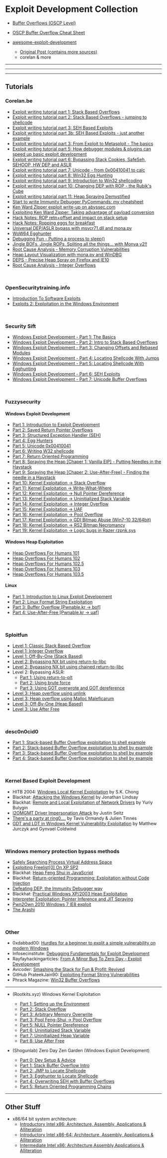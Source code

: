 # Exploit Development Collection

- [Buffer Overflows (OSCP Level)](https://oscp.securable.nl/buffer-overflow)
- [OSCP Buffer Overflow Cheat Sheet](https://github.com/V1n1v131r4/OSCP-Buffer-Overflow)

- [awesome-exploit-development](https://github.com/FabioBaroni/awesome-exploit-development) 
  - [Original Post (contains more sources)](https://www.pentest.guru/index.php/2016/01/28/best-books-tutorials-and-courses-to-learn-about-exploit-development/)
  - corelan & more    

***
***
***
## Tutorials

### Corelan.be

- [Exploit writing tutorial part 1: Stack Based Overflows](https://www.corelan.be/index.php/2009/07/19/exploit-writing-tutorial-part-1-stack-based-overflows/)
- [Exploit writing tutorial part 2: Stack Based Overflows - jumping to shellcode](https://www.corelan.be/index.php/2009/07/23/writing-buffer-overflow-exploits-a-quick-and-basic-tutorial-part-2/)
- [Exploit writing tutorial part 3: SEH Based Exploits](https://www.corelan.be/index.php/2009/07/25/writing-buffer-overflow-exploits-a-quick-and-basic-tutorial-part-3-seh/)
- [Exploit writing tutorial part 3b: SEH Based Exploits - just another example](https://www.corelan.be/index.php/2009/07/28/seh-based-exploit-writing-tutorial-continued-just-another-example-part-3b/)
- [Exploit writing tutorial part 3: From Exploit to Metasploit - The basics](https://www.corelan.be/index.php/2009/08/12/exploit-writing-tutorials-part-4-from-exploit-to-metasploit-the-basics/)
- [Exploit writing tutorial part 5: How debugger modules & plugins can speed up basic exploit development](https://www.corelan.be/index.php/2009/09/05/exploit-writing-tutorial-part-5-how-debugger-modules-plugins-can-speed-up-basic-exploit-development/)
- [Exploit writing tutorial part 6: Bypassing Stack Cookies, SafeSeh, SEHOOP, HW DEP and ASLR](https://www.corelan.be/index.php/2009/09/21/exploit-writing-tutorial-part-6-bypassing-stack-cookies-safeseh-hw-dep-and-aslr/)
- [Exploit writing tutorial part 7: Unicode - from 0x00410041 to calc](https://www.corelan.be/index.php/2009/11/06/exploit-writing-tutorial-part-7-unicode-from-0x00410041-to-calc/)
- [Exploit writing tutorial part 8: Win32 Egg Hunting](https://www.corelan.be/index.php/2010/01/09/exploit-writing-tutorial-part-8-win32-egg-hunting/)
- [Exploit writing tutorial part 9: Introduction to Win32 shellcoding](https://www.corelan.be/index.php/2010/02/25/exploit-writing-tutorial-part-9-introduction-to-win32-shellcoding/)
- [Exploit writing tutorial part 10: Changing DEP with ROP - the Rubik's Cube](https://www.corelan.be/index.php/2010/06/16/exploit-writing-tutorial-part-10-chaining-dep-with-rop-the-rubikstm-cube/)
- [Exploit writing tutorial part 11: Heap Spraying Demystified](https://www.corelan.be/index.php/2011/12/31/exploit-writing-tutorial-part-11-heap-spraying-demystified/)
- [Start to write Immunity Debugger PyCommands: my cheatsheet](https://www.corelan.be/index.php/2010/01/26/starting-to-write-immunity-debugger-pycommands-my-cheatsheet/)
- [Ken Ward ZIpper exploit write-up on abyssec.com](https://www.corelan.be/index.php/2010/03/22/ken-ward-zipper-exploit-write-up-on-abysssec-com/)
- [Exploiting Ken Ward Zipper: Taking advantage of payload conversion](https://www.corelan.be/index.php/2010/03/27/exploiting-ken-ward-zipper-taking-advantage-of-payload-conversion/)
- [Hack Notes: ROP retn+offset and impact on stack setup](https://www.corelan.be/index.php/2011/01/30/hack-notes-rop-retnoffset-and-impact-on-stack-setup/)
- [Hack Notes: Ropping eggs for breakfast](https://www.corelan.be/index.php/2011/05/12/hack-notes-ropping-eggs-for-breakfast/)
- [Universal DEP/ASLR bypass with msvcr71.dll and mona.py](https://www.corelan.be/index.php/2011/07/03/universal-depaslr-bypass-with-msvcr71-dll-and-mona-py/)
- [WoW64 Egghunter](https://www.corelan.be/index.php/2011/11/18/wow64-egghunter/)
- [Debugging Fun - Putting a process to sleep()](https://www.corelan.be/index.php/2012/02/29/debugging-fun-putting-a-process-to-sleep/)
- [Jingle BOFs, Jingle ROPs, Spliting all the things... with Monva v2!!](https://www.corelan.be/index.php/2012/12/31/jingle-bofs-jingle-rops-sploiting-all-the-things-with-mona-v2/)
- [Root Cause Analysis - Memory Corruption Vulnerabilities](https://www.corelan.be/index.php/2013/02/26/root-cause-analysis-memory-corruption-vulnerabilities/)
- [Heap Layout Visualization with mona.py and WinDBG](https://www.corelan.be/index.php/2013/01/18/heap-layout-visualization-with-mona-py-and-windbg/)
- [DEPS - Precise Heap Spray on Firefox and IE10](https://www.corelan.be/index.php/2013/02/19/deps-precise-heap-spray-on-firefox-and-ie10/)
- [Root Cause Analysis - Integer Overflows](https://www.corelan.be/index.php/2013/07/02/root-cause-analysis-integer-overflows/)


</br>

### OpenSecuritytraining.info

- [Introduction To Software Exploits](https://opensecuritytraining.info/Exploits1.html)
- [Exploits 2: Exploitation in the Windows Environment](https://opensecuritytraining.info/Exploits2.html)

</br>

### Security Sift

- [Windows Exploit Development - Part 1: The Basics](http://www.securitysift.com/windows-exploit-development-part-1-basics/)
- [Windows Exploit Development - Part 2: Intro to Stack Based Overflows](http://www.securitysift.com/windows-exploit-development-part-2-intro-stack-overflow/)
- [Windows Exploit Development - Part 3: Changing Offsets and Rebased Modules](http://www.securitysift.com/windows-exploit-development-part-3-changing-offsets-and-rebased-modules/)
- [Windows Exploit Development - Part 4: Locating Shellcode With Jumps](http://www.securitysift.com/windows-exploit-development-part-4-locating-shellcode-jumps/)
- [Windows Exploit Development - Part 5: Locating Shellcode With Egghunting](http://www.securitysift.com/windows-exploit-development-part-5-locating-shellcode-egghunting/)
- [Windows Exploit Development - Part 6: SEH Exploits](http://www.securitysift.com/windows-exploit-development-part-6-seh-exploits/)
- [Windows Exploit Development - Part 7: Unicode Buffer Overflows](http://www.securitysift.com/windows-exploit-development-part-7-unicode-buffer-overflows/)

</br>

### Fuzzysecurity

#### Windows Exploit Development
- [Part 1: Introduction to Exploit Development](http://www.fuzzysecurity.com/tutorials/expDev/1.html)
- [Part 2: Saved Return Pointer Overflows](http://www.fuzzysecurity.com/tutorials/expDev/2.html)
- [Part 3: Structured Exception Handler (SEH)](http://www.fuzzysecurity.com/tutorials/expDev/3.html)
- [Part 4: Egg Hunters](http://www.fuzzysecurity.com/tutorials/expDev/4.html)
- [Part 5: Unicode 0x00410041](http://www.fuzzysecurity.com/tutorials/expDev/5.html)
- [Part 6: Writing W32 shellcode](http://www.fuzzysecurity.com/tutorials/expDev/6.html)
- [Part 7: Return Oriented Programming](http://www.fuzzysecurity.com/tutorials/expDev/7.html)
- [Part 8: Spraying the Heap [Chaper 1: Vanilla EIP] - Putting Needles in the Haystack](http://www.fuzzysecurity.com/tutorials/expDev/8.html)
- [Part 9: Spraying the Heap [Chaper 2: Use-After-Free] - Finding the needle in a Haystack](http://www.fuzzysecurity.com/tutorials/expDev/11.html)
- [Part 10: Kernel Exploitation -> Stack Overflow](https://www.fuzzysecurity.com/tutorials/expDev/14.html)
- [Part 11: Kernel Exploitation -> Write-What-Where](https://www.fuzzysecurity.com/tutorials/expDev/15.html)
- [Part 12: Kernel Exploitation -> Null Pointer Dereference](https://www.fuzzysecurity.com/tutorials/expDev/16.html)
- [Part 13: Kernel Exploitation -> Uninitialized Stack Variable](https://www.fuzzysecurity.com/tutorials/expDev/17.html)
- [Part 14: Kernel Exploitation -> Integer Overflow](https://www.fuzzysecurity.com/tutorials/expDev/18.html)
- [Part 15: Kernel Exploitation -> UAF](https://www.fuzzysecurity.com/tutorials/expDev/19.html)
- [Part 16: Kernel Exploitation -> Pool Overflow](https://www.fuzzysecurity.com/tutorials/expDev/20.html)
- [Part 17: Kernel Exploitation -> GDI Bitmap Abuse (Win7-10 32/64bit)](https://www.fuzzysecurity.com/tutorials/expDev/21.html)
- [Part 18: Kernel Exploitation -> RS2 Bitmap Necromancy](https://www.fuzzysecurity.com/tutorials/expDev/22.html)
- [Part 19: Kernel Exploitation -> Logic bugs in Razer rzpnk.sys](https://www.fuzzysecurity.com/tutorials/expDev/23.html)

#### Windows Heap Exploitation
- [Heap Overflows For Humans 101](https://www.fuzzysecurity.com/tutorials/mr_me/2.html)
- [Heap Overflows For Humans 102](https://www.fuzzysecurity.com/tutorials/mr_me/3.html)
- [Heap Overflows For Humans 102.5](https://www.fuzzysecurity.com/tutorials/mr_me/4.html)
- [Heap Overflows For Humans 103](https://www.fuzzysecurity.com/tutorials/mr_me/5.html)
- [Heap Overflows For Humans 103.5](https://www.fuzzysecurity.com/tutorials/mr_me/6.html)

#### Linux
- [Part 1: Introduction to Linux Exploit Development](https://www.fuzzysecurity.com/tutorials/expDev/9.html)
- [Part 2: Linux Format String Exploitation](https://www.fuzzysecurity.com/tutorials/expDev/10.html)
- [Part 3: Buffer Overflow [Pwnable.kr -> bof]](https://www.fuzzysecurity.com/tutorials/expDev/12.html)
- [Part 4: Use-After-Free [Pwnable.kr -> uaf]](https://www.fuzzysecurity.com/tutorials/expDev/13.html)

</br>

### Sploitfun

- [Level 1: Classic Stack Based Overflow](https://sploitfun.wordpress.com/2015/05/08/classic-stack-based-buffer-overflow/)
- [Level 1: Integer Overflow](https://sploitfun.wordpress.com/2015/06/23/integer-overflow/)
- [Level 1: Off-By-One (Stack Based)](https://sploitfun.wordpress.com/2015/06/07/off-by-one-vulnerability-stack-based-2/)
- [Level 2: Bypassing NX bit using return-to-libc](https://sploitfun.wordpress.com/2015/05/08/bypassing-nx-bit-using-return-to-libc/)
- [Level 2: Bypassing NX bit using chained return-to-libc](https://sploitfun.wordpress.com/2015/05/08/bypassing-nx-bit-using-chained-return-to-libc/)
- Level 2: Bypassing ASLR:
	- [Part 1: Using return-to-plt](https://sploitfun.wordpress.com/2015/05/08/bypassing-aslr-part-i/)
	- [Part 2: Using brute force](https://sploitfun.wordpress.com/2015/05/08/bypassing-aslr-part-ii/)
	- [Part 3: Using GOT overwrote and GOT dereference](https://sploitfun.wordpress.com/2015/05/08/bypassing-aslr-part-iii)
- [Level 3: Heap overflow using unlink](https://sploitfun.wordpress.com/2015/02/26/heap-overflow-using-unlink/)
- [Level 3: Heap overflow using Malloc Maleficarum](https://sploitfun.wordpress.com/2015/03/04/heap-overflow-using-malloc-maleficarum/)
- [Level 3: Off-By-One (Heap Based)](https://sploitfun.wordpress.com/2015/06/09/off-by-one-vulnerability-heap-based)
- [Level 3: Use After Free](https://sploitfun.wordpress.com/2015/06/16/use-after-free/)

</br>

### desc0n0cid0

- [Part 1: Stack-based Buffer Overflow exploitation to shell example](https://desc0n0cid0.blogspot.com/2016/09/stack-based-buffer-overflow.html)
- [Part 2: Stack-based Buffer Overflow exploitation to shell by example](https://desc0n0cid0.blogspot.com/2016/09/stack-based-buffer-overflow_28.html)
- [Part 3: Stack-based Buffer Overflow exploitation to shell by example](https://desc0n0cid0.blogspot.com/2016/09/stack-based-buffer-overflow_29.html)
- [Part 4: Stack-based Buffer Overflow exploitation to shell by example](https://desc0n0cid0.blogspot.com/2016/10/part-4-stack-based-buffer-overflow.html)


</br>

### Kernel Based Exploit Development

- HITB 2004: [Windows Local Kernel Exploitation](https://packetstormsecurity.com/hitb04/hitb04-sk-chong.pdf) by S.K. Chong
- Blackhat: [Attacking the Windows Kernel](https://www.blackhat.com/presentations/bh-usa-07/Lindsay/Whitepaper/bh-usa-07-lindsay-WP.pdf) by Jonathan Lindsay
- Blackhat: [Remote and Local Exploitation of Network Drivers](https://www.blackhat.com/presentations/bh-usa-07/Bulygin/Presentation/bh-usa-07-bulygin.pdf) by Yuriy Bulygin
- [I2OMGMT Driver Impersonation Attack](https://www.immunityinc.com/downloads/DriverImpersonationAttack_i2omgmt.pdf) by Justin Seitz
- [There's a party at ring0....](https://www.cr0.org/paper/to-jt-party-at-ring0.pdf) by Tavis Ormandy & Julien Tinnes
- [GDT and LDT in Windows Kernel Vulnerability Exploitation](http://vexillium.org/dl.php?call_gate_exploitation.pdf) by Matthew Jurczyk and Gynvael Coldwind

</br>

### Windows memory protection bypass methods

- [Safely Searching Process Virtual Address Space](http://www.hick.org/code/skape/papers/egghunt-shellcode.pdf)
- [Exploiting Freelist[0] On XP SP2](http://www.orkspace.net/secdocs/Windows/Protection/Bypass/Exploiting%20Freelist%5B0%5D%20On%20XP%20Service%20Pack%202.pdf)
- Blackhat: [Heap Feng Shui in JavaScript](https://www.blackhat.com/presentations/bh-europe-07/Sotirov/Presentation/bh-eu-07-sotirov-apr19.pdf)
- Blackhat: [Return-oriented Programming: Exploitation without Code Injection](https://hovav.net/ucsd/dist/blackhat08.pdf)
- [Defeating DEP, the Immunity Debugger way](https://www.immunityinc.com/downloads/DEPLIB.pdf)
- Blackhat: [Practical Windows XP/2003 Heap Exploitation](https://www.blackhat.com/presentations/bh-usa-09/MCDONALD/BHUSA09-McDonald-WindowsHeap-PAPER.pdf)
- [Interpreter Exploitation: Pointer Inference and JIT Spraying](http://www.semantiscope.com/research/BHDC2010/BHDC-2010-Slides-v2.pdf)
- [Pwn2Own 2010 Windows 7 IE8 exploit](http://vreugdenhilresearch.nl/Pwn2Own-2010-Windows7-InternetExplorer8.pdf)
- [The Arashi](https://web.archive.org/web/20130908074854/http://abysssec.com/files/The_Arashi.pdf)

</br>

### Other

- 0xdabbad00: [Hurdles for a beginner to explit a simple vulnerability on modern Windows](http://0xdabbad00.com/2012/12/09/hurdles-for-a-beginner-to-exploit-a-simple-vulnerability-on-modern-windows/)
- Infosecinstitute: [Debugging Fundamentals for Exploit Development](https://resources.infosecinstitute.com/topic/debugging-fundamentals-for-exploit-development/)
- Rayfayhackingarticles: [From A Minor Bug To Zero Day - Exploit Development](http://www.rafayhackingarticles.net/2011/07/from-minor-bug-to-zero-day-exploit.html)
- Avicoder: [Smashing the Stack for Fun & Profit: Revived](https://avicoder.me/2016/02/01/smashsatck-revived/)
- GitHub PrateekJain90: [Exploiting Format String Vulnerabilities](https://github.com/PrateekJain90/ExploitingFormatStringVulnerabilities)
- Phrack Magazine: [Win32 Buffer Overflows](http://phrack.org/issues/55/15.html#article)



***

- (Rootkits.xyz) Windows Kernel Exploitation
  - [Part 1: Setting up the Environment](https://rootkits.xyz/blog/2017/06/kernel-setting-up/)
  - [Part 2: Stack Overflow](https://rootkits.xyz/blog/2017/08/kernel-stack-overflow/)
  - [Part 3: Arbitrary Memory Overwrite](https://rootkits.xyz/blog/2017/09/kernel-write-what-where/)
  - [Part 3: Pool Feng-Shui -> Pool Overflow](https://rootkits.xyz/blog/2017/11/kernel-pool-overflow/)
  - [Part 5: NULL Pointer Dereference](https://rootkits.xyz/blog/2018/01/kernel-null-pointer-dereference/)
  - [Part 6: Uninitialized Stack Variable](https://rootkits.xyz/blog/2018/01/kernel-uninitialized-stack-variable/)
  - [Part 7: Uninitialized Heap Variable](https://rootkits.xyz/blog/2018/03/kernel-uninitialized-heap-variable/)
  - [Part 8: Use After Free](https://rootkits.xyz/blog/2018/04/kernel-use-after-free/)

- (Shogunlab) Zero Day Zen Garden (Windows Exploit Development)
  - [Part 0: Dev Setup & Advice](https://www.shogunlab.com/blog/2017/08/11/zdzg-windows-exploit-0.html)
  - [Part 1: Stack Buffer Overflow Intro](https://www.shogunlab.com/blog/2017/08/19/zdzg-windows-exploit-1.html)
  - [Part 2: JMP to Locate Shellcode](https://www.shogunlab.com/blog/2017/08/26/zdzg-windows-exploit-2.html)
  - [Part 3: Egghunter to Locate Shellcode](https://www.shogunlab.com/blog/2017/09/02/zdzg-windows-exploit-3.html)
  - [Part 4: Overwriting SEH with Buffer Overflows](https://www.shogunlab.com/blog/2017/11/06/zdzg-windows-exploit-4.html)
  - [Part 5: Return Oriented Programming Chains](https://www.shogunlab.com/blog/2018/02/11/zdzg-windows-exploit-5.html)


***
## Other Stuff

- x86/64 bit system architecture:
	- [Introductory Intel x86: Architecture, Assembly, Applications & Alliteration](http://opensecuritytraining.info/IntroX86.html)
	- [Introductory Intel x86-64: Architecture, Assembly, Applications & Alliteration](http://opensecuritytraining.info/IntroX86-64.html)
	- [Intermediate Intel x86: Architecture,Assembly,Applications & Alliteration](http://opensecuritytraining.info/IntermediateX86.html)
